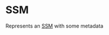 

# SSM  


Represents an [SSM](/docs/chaincode-dsl-signing-state-machine--page#ssm) with some metadata 


